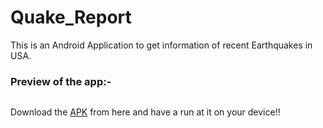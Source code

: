 # Quake_Report

This is an Android Application to get information of recent Earthquakes in USA.

### Preview of the app:-

<img src="" width="" height="">

Download the [APK]() from here and have a run at it on your device!!
